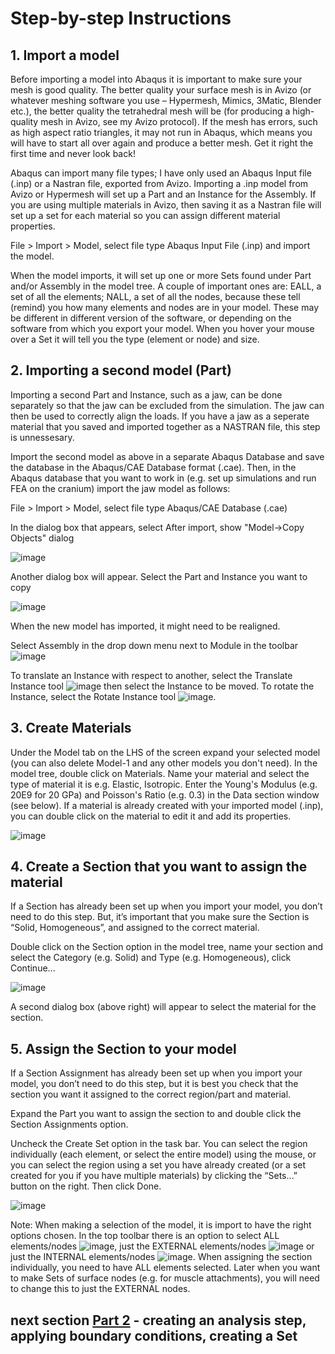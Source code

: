 # Step-by-step Instructions
## 1. Import a model
Before importing a model into Abaqus it is important to make sure your mesh is good quality. The better quality your surface mesh is in Avizo (or whatever meshing software you use – Hypermesh, Mimics, 3Matic, Blender etc.), the better quality the tetrahedral mesh will be (for producing a high-quality mesh in Avizo, see my Avizo protocol). If the mesh has errors, such as high aspect ratio triangles, it may not run in Abaqus, which means you will have to start all over again and produce a better mesh. Get it right the first time and never look back!

Abaqus can import many file types; I have only used an Abaqus Input file (.inp) or a Nastran file, exported from Avizo. Importing a .inp model from Avizo or Hypermesh will set up a Part and an Instance for the Assembly. If you are using multiple materials in Avizo, then saving it as a Nastran file will set up a set for each material so you can assign different material properties.

File > Import > Model, select file type Abaqus Input File (.inp) and import the model.

When the model imports, it will set up one or more Sets found under Part and/or Assembly in the model tree. A couple of important ones are: EALL, a set of all the elements; NALL, a set of all the nodes, because these tell (remind) you how many elements and nodes are in your model. These may be different in different version of the software, or depending on the software from which you export your model. When you hover your mouse over a Set it will tell you the type (element or node) and size.

## 2. Importing a second model (Part)
Importing a second Part and Instance, such as a jaw, can be done separately so that the jaw can be excluded from the simulation. The jaw can then be used to correctly align the loads. If you have a jaw as a seperate material that you saved and imported together as a NASTRAN file, this step is unnessesary. 

Import the second model as above in a separate Abaqus Database and save the database in the Abaqus/CAE Database format (.cae). Then, in the Abaqus database that you want to work in (e.g. set up simulations and run FEA on the cranium) import the jaw model as follows: 

File > Import > Model, select file type Abaqus/CAE Database (.cae)

In the dialog box that appears, select After import, show "Model->Copy Objects" dialog

![image](https://user-images.githubusercontent.com/80410515/111630399-3cf94c00-87ea-11eb-8ef2-13f25e02fb08.png)

Another dialog box will appear. Select the Part and Instance you want to copy

![image](https://user-images.githubusercontent.com/80410515/111630442-471b4a80-87ea-11eb-80bc-8fb2ac543ce6.png)

When the new model has imported, it might need to be realigned.

Select Assembly in the drop down menu next to Module in the toolbar ![image](https://user-images.githubusercontent.com/80410515/111631298-2273a280-87eb-11eb-9685-ace0180e25ac.png)

To translate an Instance with respect to another, select the Translate Instance tool ![image](https://user-images.githubusercontent.com/80410515/111631347-315a5500-87eb-11eb-8233-167e3b9bced4.png) then select the Instance to be moved. To rotate the Instance, select the Rotate Instance tool ![image](https://user-images.githubusercontent.com/80410515/111631379-3c14ea00-87eb-11eb-95f4-d40e60973cd2.png).

## 3. Create Materials
Under the Model tab on the LHS of the screen expand your selected model (you can also delete Model-1 and any other models you don't need). In the model tree, double click on Materials. Name your material and select the type of material it is e.g. Elastic, Isotropic. Enter the Young's Modulus (e.g. 20E9 for 20 GPa) and Poisson's Ratio (e.g. 0.3) in the Data section window (see below). If a material is already created with your imported model (.inp), you can double click on the material to edit it and add its properties.

![image](https://user-images.githubusercontent.com/80410515/111631806-c1000380-87eb-11eb-9e9d-766b0e2ab5b9.png)

## 4. Create a Section that you want to assign the material
If a Section has already been set up when you import your model, you don’t need to do this step. But, it’s important that you make sure the Section is “Solid, Homogeneous”, and assigned to the correct material. 

Double click on the Section option in the model tree, name your section and select the Category (e.g. Solid) and Type (e.g. Homogeneous), click Continue...

![image](https://user-images.githubusercontent.com/80410515/111632442-62875500-87ec-11eb-8d58-e1e04bae1c67.png)

A second dialog box (above right) will appear to select the material for the section.

## 5. Assign the Section to your model
If a Section Assignment has already been set up when you import your model, you don’t need to do this step, but it is best you check that the section you want it assigned to the correct region/part and material. 

Expand the Part you want to assign the section to and double click the Section Assignments option.

Uncheck the Create Set option in the task bar. You can select the region individually (each element, or select the entire model) using the mouse, or you can select the region using a set you have already created (or a set created for you if you have multiple materials) by clicking the “Sets…” button on the right. Then click Done. 

![image](https://user-images.githubusercontent.com/80410515/111632641-98c4d480-87ec-11eb-89b0-969d12df5da0.png)

Note: When making a selection of the model, it is import to have the right options chosen. In the top toolbar there is an option to select ALL elements/nodes ![image](https://user-images.githubusercontent.com/80410515/111632691-a712f080-87ec-11eb-9e02-7071bd83d217.png), just the EXTERNAL elements/nodes ![image](https://user-images.githubusercontent.com/80410515/111632749-b72ad000-87ec-11eb-8ba5-41048d427b19.png) or just the INTERNAL elements/nodes ![image](https://user-images.githubusercontent.com/80410515/111632798-c1e56500-87ec-11eb-8e04-fc9a63b91117.png). When assigning the section individually, you need to have ALL elements selected. Later when you want to make Sets of surface nodes (e.g. for muscle attachments), you will need to change this to just the EXTERNAL nodes.

## next section [Part 2](https://github.com/acsharp-biomech/Abaqus-workflow/blob/main/Part-2.md) - creating an analysis step, applying boundary conditions, creating a Set
